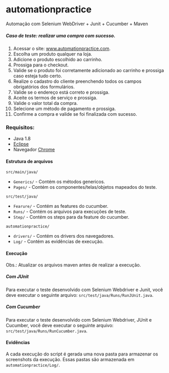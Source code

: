# automationpractice
Automação com Selenium WebDriver + Junit + Cucumber + Maven

##### Caso de teste: realizar uma compra com sucesso.
1. Acessar o site: www.automationpractice.com.
2. Escolha um produto qualquer na loja.
3. Adicione o produto escolhido ao carrinho.
4. Prossiga para o checkout.
5. Valide se o produto foi corretamente adicionado ao carrinho e prossiga caso esteja tudo certo.
6. Realize o cadastro do cliente preenchendo todos os campos obrigatórios dos formulários.
7. Valide se o endereço está correto e prossiga.
8. Aceite os termos de serviço e prossiga.
9. Valide o valor total da compra.
10. Selecione um método de pagamento e prossiga.
11. Confirme a compra e valide se foi finalizada com sucesso.

### Requisitos:
- Java 1.8
- [Eclipse](https://www.eclipse.org/downloads/)
- Navegador [Chrome](https://www.google.com/intl/pt-BR_ALL/chrome/)

#### Estrutura de arquivos
`src/main/java/`
 - `Generics/` - Contém os métodos genericos.
 - `Pages/` - Contém os componentes/telas/objetos mapeados do teste.

`src/test/java/`
 - `Fearure/` - Contém as features do cucumber.
 - `Runs/` - Contém os arquivos para execuções de teste.
 - `Step/` - Contém os steps para da feature do cucumber.

`automationpractice/`
- `drivers/` - Contém os drivers dos navegadores.
- `Log/` - Contém as evidências de execução.

#### Execução
Obs.: Atualizar os arquivos maven antes de realizar a execução.
##### Com JUnit
Para executar o teste desenvolvido com Selenium Webdriver e Junit, você deve executar o seguinte arquivo: `src/test/java/Runs/RunJUnit.java`.

##### Com Cucumber
Para executar o teste desenvolvido com Selenium Webdriver, JUnit e Cucumber, você deve executar o seguinte arquivo: `src/test/java/Runs/RunCucumber.java`.


#### Evidências
A cada execução do script é gerada uma nova pasta para armazenar os screenshots da execução. Essas pastas são armazenada em `automationpractice/Log/`.
